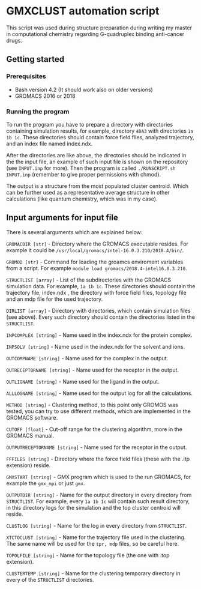 # GMXCLUST automation script
This script was used during structure preparation during writing my master in computational chemistry
regarding G-quadruplex binding anti-cancer drugs. 
## Getting started
### Prerequisites
* Bash version 4.2 (It should work also on older versions)
* GROMACS 2016 or 2018
### Running the program
To run the program you have to prepare a directory with directories containing simulation results,
for example, directory `4DA3` with directories `1a 1b 1c`. These directories should
contain force field files, analyzed trajectory, and an index file named index.ndx.

After the directories are like above, the directories should be indicated in the 
the input file, an example of such input file is shown on the repository (see `INPUT.inp` for more).
Then the program is called `./RUNSCRIPT.sh INPUT.inp` (remember to give proper permissions with chmod).

The output is a structure from the most populated cluster centroid. Which can be further used as a
representative average structure in other calculations (like quantum chemistry, which was in my case).

## Input arguments for input file
There is several arguments which are explained below:

`GROMACDIR [str]` - Directory where the GROMACS executable resides.
For example it could be `/usr/local/gromacs/intel-16.0.3.210/2018.4/bin/`.

`GROMOD [str]` - Command for loading the groamcs enviroment variables from a script.
For example `module load gromacs/2018.4-intel16.0.3.210`.

`STRUCTLIST [array]` - List of the subdirectories with the GROMACS simulation data.
For example, `1a 1b 1c`. These directories should contain the trajectory file, index.ndx
, the directory with force field files, topology file and an mdp file for the used trajectory.

`DIRLIST [array]` - Directory with directories, which contain simulation files (see above).
Every such directory should contain the directories listed in the `STRUCTLIST`. 

`INPCOMPLEX [string]` - Name used in the index.ndx for the protein complex.

`INPSOLV [string]` - Name used in the index.ndx for the solvent and ions.

`OUTCOMPNAME [string]` - Name used for the complex in the output.

`OUTRECEPTORNAME [string]` - Name used for the receptor in the output.

`OUTLIGNAME [string]` - Name used for the ligand in the output.

`ALLLOGNAME [string]` - Name used for the output log for all the calculations.

`METHOD [string]` - Clustering method, to this point only GROMOS was tested, you can try
to use different methods, which are implemented in the GROMACS software.

`CUTOFF [float]` - Cut-off range for the clustering algorithm, more in the GROMACS manual.

`OUTPUTRECEPTORNAME [string]` - Name used for the receptor in the output.

`FFFILES [string]` - Directory where the force field files (these with the .itp extension) reside.

`GMXSTART [string]` - GMX program which is used to the run GROMACS, for example the `gmx_mpi` or just `gmx`.

`OUTPUTDIR [string]` - Name for the output directory in every directory from `STRUCTLIST`.
For example, every `1a 1b 1c` will contain such result directory, in this directory logs for the simulation
and the top cluster centroid will reside.

`CLUSTLOG [string]` - Name for the log in every directory from `STRUCTLIST`.

`XTCTOCLUST [string]` - Name for the trajectory file used in the clustering.
The same name will be used for the `tpr, mdp` files, so be careful here.

`TOPOLFILE [string]` - Name for the topology file (the one with .top extension).

`CLUSTERTEMP [string]` - Name for the clustering temporary directory in every of the `STRUCTLIST` directories.



